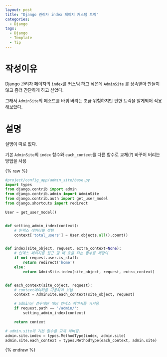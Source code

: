 ```yaml
---
layout: post
title: "Django 관리자 index 페이지 커스텀 트릭"
categories:
  - Django
tags:
  - Django
  - Template
  - Tip
---
```


# 작성이유
Django 관리자 페이지의 `index`를 커스텀 하고 싶은데 `AdminSite` 를 상속받아 만들지 않고 좀더 간단하게 하고 싶었다.

그래서 `AdminSite`의 메소드를 바꿔 버리는 조금 위험하지만 편한 트릭을 알게되어 적용 해보았다.

# 설명
설명이 따로 없다.

기본 `AdminSite`의 `index` 함수와 `each_context`를 다른 함수로 교체(?) 바꾸어 버리는 방법을 사용

{% raw %}
```python
#project/config_app/admin_site/base.py
import types
from django.contrib import admin
from django.contrib.admin import AdminSite
from django.contrib.auth import get_user_model
from django.shortcuts import redirect

User = get_user_model()


def setting_admin_index(context):
    # 인덱스 데이터를 셋팅
    context['total_users'] = User.objects.all().count()


def index(site_object, request, extra_context=None):
    # 인덱스 페이지를 접근 할 때 호출 되는 함수를 재정의
    if not request.user.is_staff:
        return redirect('home')
    else:
        return AdminSite.index(site_object, request, extra_context)


def each_context(site_object, request):
    # context데이터를 가공하여 보냄
    context = AdminSite.each_context(site_object, request)

    # admin인 경우에만 해당 인덱스 페이지를 가져옴
    if request.path == '/admin/':
        setting_admin_index(context)

    return context

# admin.site의 기본 함수를 교체 해버림.
admin.site.index = types.MethodType(index, admin.site)
admin.site.each_context = types.MethodType(each_context, admin.site)
```
{% endraw %}
